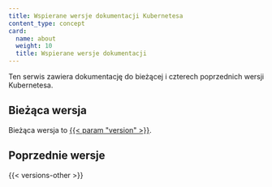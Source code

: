 ```yaml
---
title: Wspierane wersje dokumentacji Kubernetesa
content_type: concept
card:
  name: about
  weight: 10
  title: Wspierane wersje dokumentacji
---
```


<!-- overview -->

Ten serwis zawiera dokumentację do bieżącej i czterech poprzednich wersji Kubernetesa.



<!-- body -->

## Bieżąca wersja

Bieżąca wersja to
[{{< param "version" >}}](/).

## Poprzednie wersje

{{< versions-other >}}
